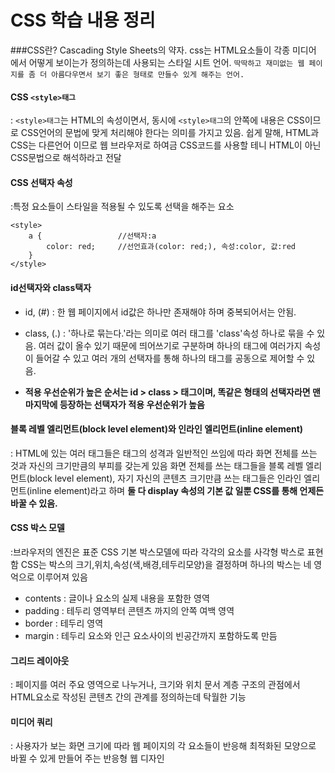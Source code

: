# CSS 학습 내용 정리 
###CSS란?
Cascading Style Sheets의 약자. css는 HTML요소들이 각종 미디어 에서 어떻게 보이는가 정의하는데 사용되는 스타일 시트 언어.
`딱딱하고 재미없는 웹 페이지를 좀 더 아름다우면서 보기 좋은 형태로 만들수 있게 해주는 언어.`

#### CSS `<style>태그`
: `<style>태그`는 HTML의 속성이면서, 동시에 `<style>태그`의 안쪽에 내용은 CSS이므로 CSS언어의 문법에 맞게 처리해야 한다는 의미를 가지고 있음.
쉽게 말해, HTML과 CSS는 다른언어 이므로 웹 브라우저로 하여금 CSS코드를 사용할 테니 HTML이 아닌 CSS문법으로 해석하라고 전달

#### CSS 선택자 속성
:특정 요소들이 스타일을 적용될 수 있도록 선택을 해주는 요소 
```
<style>
    a {                 //선택자:a
        color: red;     //선언효과(color: red;), 속성:color, 값:red
    }
</style>
```
#### id선택자와 class택자
- id, (#) : 한 웹 페이지에서 id값은 하나만 존재해야 하며 중복되어서는 안됨.

- class, (.) : '하나로 묶는다.'라는 의미로 여러 태그를 'class'속성 하나로 묶을 수 있음. 여러 값이 올수 있기 때문에 띄어쓰기로 구분하며 하나의 태그에 여러가지 속성이 들어갈 수 있고 여러 개의 선택자를 통해 하나의 태그를 공동으로 제어할 수 있음. 

- **적용 우선순위가 높은 순서는 id > class > 태그이며, 똑같은 형태의 선택자라면 맨 마지막에 등장하는 선택자가 적용 우선순위가 높음**

#### 블록 레벨 엘리먼트(block level element)와 인라인 엘리먼트(inline element)
: HTML에 있는 여러 태그들은 태그의 성격과 일반적인 쓰임에 따라 화면 전체를 쓰는 것과 자신의 크기만큼의 부피를 갖는게 있음
화면 전체를 쓰는 태그들을 블록 레벨 엘리먼트(block level element), 자기 자신의 콘텐츠 크기만큼 쓰는 태그들은 인라인 엘리먼트(inline element)라고 하며 **둘 다 display 속성의 기본 값 일뿐 CSS를 통해 언제든 바꿀 수 있음.**

#### CSS 박스 모델
:브라우저의 엔진은 표준 CSS 기본 박스모델에 따라 각각의 요소를 사각형 박스로 표현함
CSS는 박스의 크기,위치,속성(색,배경,테두리모양)을 결정하며 하나의 박스는 네 영억으로 이루어져 있음
- contents : 글이나 요소의 실제 내용을 포함한 영역
- padding : 테두리 영역부터 콘텐츠 까지의 안쪽 여백 영역
- border : 테두리 영역
- margin : 테두리 요소와 인근 요소사이의 빈공간까지 포함하도록 만듬 

#### 그리드 레이아웃
: 페이지를 여러 주요 영역으로 나누거나, 크기와 위치 문서 계층 구조의 관점에서 HTML요소로 작성된 콘텐츠 간의 관계를 정의하는데 탁월한 기능 

#### 미디어 쿼리 
: 사용자가 보는 화면 크기에 따라 웹 페이지의 각 요소들이 반응해 최적화된 모양으로 바뀔 수 있게 만들어 주는 반응형 웹 디자인 
